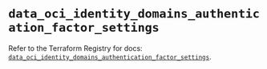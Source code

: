 # `data_oci_identity_domains_authentication_factor_settings`

Refer to the Terraform Registry for docs: [`data_oci_identity_domains_authentication_factor_settings`](https://registry.terraform.io/providers/oracle/oci/6.18.0/docs/data-sources/identity_domains_authentication_factor_settings).
